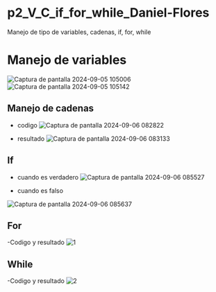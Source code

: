 # p2_V_C_if_for_while_Daniel-Flores
Manejo de tipo de variables, cadenas, if, for, while

# Manejo de variables

![Captura de pantalla 2024-09-05 105006](https://github.com/user-attachments/assets/d239c951-3619-4ca8-bf02-1827e40a7235)
![Captura de pantalla 2024-09-05 105142](https://github.com/user-attachments/assets/04524812-81b8-4906-998c-6d5d126ee231)

## Manejo de cadenas
- codigo
![Captura de pantalla 2024-09-06 082822](https://github.com/user-attachments/assets/f647bea7-8049-4c2f-852d-50905f405005)

- resultado
![Captura de pantalla 2024-09-06 083133](https://github.com/user-attachments/assets/5e0cabaa-2982-4d36-9dae-63c487438c7a)

## If 
- cuando es verdadero
  ![Captura de pantalla 2024-09-06 085527](https://github.com/user-attachments/assets/5fcef332-5977-45cc-9b8f-d975e845474d)

- cuando es falso
  
![Captura de pantalla 2024-09-06 085637](https://github.com/user-attachments/assets/d8f47c65-986d-4cf7-978c-e8809eeabaad)

## For

-Codigo y resultado
![1](https://github.com/user-attachments/assets/6381055f-9cef-432a-b95f-59fe96f255ed)


## While

-Codigo y resultado
![2](https://github.com/user-attachments/assets/e965bd7b-343f-43f6-a876-be4e41ea58f0)

